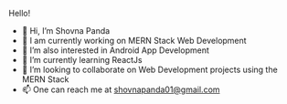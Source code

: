 Hello!

- 👋 Hi, I’m Shovna Panda
- 🌱 I am currently working on MERN Stack Web Development
- 👀 I’m also interested in Android App Development
- 🌱 I’m currently learning ReactJs
- 💞️ I’m looking to collaborate on Web Development projects using the MERN Stack
- 📫 One can reach me at shovnapanda01@gmail.com
<!---
shovna01/shovna01 is a ✨ special ✨ repository because its `README.md` (this file) appears on your GitHub profile.
You can click the Preview link to take a look at your changes.
--->
